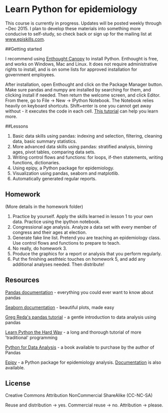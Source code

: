 # Learn Python for epidemiology

This course is currently in progress. Updates will be posted weekly through ~Dec 2015. I plan to develop these materials into something more conducive to self-study, so check back or sign up for the mailing list at www.episkills.com.

##Getting started

I recommend using [Enthought Canopy](https://store.enthought.com/) to install Python. Enthought is free, and works on Windows, Mac and Linux. It does not require administrative rights to install, and is on some lists for approved installation for government employees.

After installation, open Enthought and click on the Package Manager button. Make sure pandas and numpy are installed by searching for them, and clicking install if needed. Then return the welcome screen, and click Editor. From there, go to File -> New -> IPython Notebook. The Notebook relies heavily on keyboard shortcuts. Shift+enter is one you cannot get away without - it executes the code in each cell. [This tutorial](http://nbviewer.ipython.org/github/jakevdp/2014_fall_ASTR599/blob/master/notebooks/03_IPython_intro.ipynb) can help you learn more.

##Lessons

1. Basic data skills using pandas: indexing and selection, filtering, cleaning data, basic summary statistics.
2. More advanced data skills using pandas: stratified analysis, binning ages, pivot tables, comparing data sets.
3. Writing control flows and functions: for loops, if-then statements, writing functions, dictionaries.
4. Using epipy, a Python package for epidemiology.
5. Visualization using pandas, seaborn and matplotlib.
6. Automatically generated regular reports.

## Homework

(More details in the homework folder)

1. Practice by yourself. Apply the skills learned in lesson 1 to your own data. Practice using the ipython notebook.
2. Congressional age analysis. Analyze a data set with every member of congress and their ages at election.
3. Generate fake line list. Pretend you are teaching an epidemiology class. Use control flows and functions to prepare to teach.
4. No really, do homework 3.
5. Produce the graphics for a report or analysis that you perform regularly.
6. Put the finishing aesthteic touches on homework 5, and add any additional analyses needed. Then distribute!

## Resources

[Pandas documentation](http://pandas.pydata.org/pandas-docs/version/0.17.0/) - everything you could ever want to know about pandas

[Seaborn documentation](http://stanford.edu/~mwaskom/software/seaborn/) -  beautiful plots, made easy

[Greg Reda's pandas tutorial](http://www.gregreda.com/2013/10/26/intro-to-pandas-data-structures/) - a gentle introduction to data analysis using pandas

[Learn Python the Hard Way](http://learnpythonthehardway.org/book/) - a long and thorough tutorial of more 'traditional' programming

[Python for Data Analysis](http://shop.oreilly.com/product/0636920023784.do) - a book available to purchase by the author of Pandas

[Epipy](http://github.com/cmrivers/epipy) - a Python package for epidemiology analysis. [Documentation](http://cmrivers.github.io/epipy/) is also available.

## License

Creative Commons Attribution NonCommercial ShareAlike (CC-NC-SA)

Reuse and distribution -> yes. Commercial reuse -> no. Attribution -> please.
